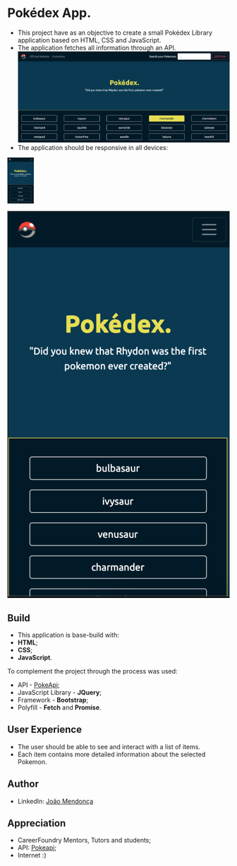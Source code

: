 # Pokédex App.
- This project have as an objective to create a small Pokédex Library application based on HTML, CSS and JavaScript.
- The application fetches all information through an API.
![](img/screen-base-0.png)
- The application should be responsive in all devices:
<img src="img/screen-sm.png" width="60">

![](img/screen-sm.png)

## Build
- This application is base-build with:
- **HTML**;
- **CSS**;
- **JavaScript**.

To complement the project through the process was used:
- API - [PokeApi](https://pokeapi.co/);
- JavaScript Library - **JQuery**;
- Framework - **Bootstrap**;
- Polyfill - **Fetch** and **Promise**.


## User Experience
- The user should be able to see and interact with a list of items.
- Each item contains more detailed information about the selected Pokemon.

## Author
- LinkedIn: [João Mendonça](https://linkedin.com/in/joão-borges-mendonça-0288a26b)

## Appreciation
- CareerFoundry Mentors, Tutors and students;
- API: [Pokeapi](https://pokeapi.co/);
- Internet :)
